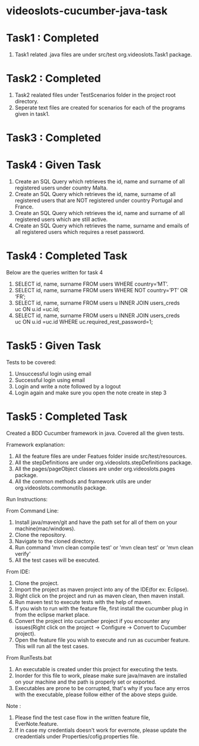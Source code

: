 # videoslots-cucumber-java-task

# Task1 : Completed

 1. Task1 related .java files are under src/test org.videoslots.Task1 package.

# Task2 : Completed

  1. Task2 realated files under TestScenarios folder in the project root directory.
  2. Seperate text files are created for scenarios for each of the programs given in task1.
     
# Task3 : Completed

# Task4 : Given Task

  1. Create an SQL Query which retrieves the id, name and surname of all registered users under country Malta.
  2. Create an SQL Query which retrieves the id, name, surname of all registered users that are NOT registered under country Portugal and France.
  3. Create an SQL Query which retrieves the id, name and surname of all registered users which are still active.
  4. Create an SQL Query which retrieves the name, surname and emails of all registered users which requires a reset password.

# Task4 : Completed Task

  Below are the queries written for task 4
  
  1. SELECT id, name, surname FROM users WHERE country=‘MT’.
  2. SELECT id, name, surname FROM users WHERE NOT country=’PT’ OR ‘FR’;
  3. SELECT id, name, surname FROM users u INNER JOIN users_creds uc ON u.id =uc.id;
  4. SELECT id, name, surname FROM users u INNER JOIN users_creds uc ON u.id =uc.id WHERE uc.required_rest_password=1;

# Task5 : Given Task

  Tests to be covered:
  1. Unsuccessful login using email
  2. Successful login using email
  3. Login and write a note followed by a logout
  4. Login again and make sure you open the note create in step 3

# Task5 : Completed Task
  Created a BDD Cucumber framework in java. Covered all the given tests.
  
  Framework explanation:
  1. All the feature files are under Featues folder inside src/test/resources.
  2. All the stepDefinitions are under org.videoslots.stepDefinitions package.
  3. All the pages/pageObject classes are under org.videoslots.pages package.
  4. All the common methods and framework utils are under org.videoslots.commonutils package.

  Run Instructions:
  
  From Command Line:
  1. Install java/maven/git and have the path set for all of them on your machine(mac/windows).
  2. Clone the repository.
  3. Navigate to the cloned directory.
  4. Run command 'mvn clean compile test' or 'mvn clean test' or  'mvn clean verify'
  5. All the test cases will be executed.

  From IDE:
  1. Clone the project.
  2. Import the project as maven project into any of the IDE(for ex: Eclipse).
  3. Right click on the project and run as maven clean, then maven install.
  4. Run maven test to execute tests with the help of maven.
  5. If you wish to run with the feature file, first install the cucumber plug in from the eclipse market place. 
  6. Convert the project into cucumber project if you encounter any issues(Right click on the project -> Configure -> Convert to Cucumber project).
  7. Open the feature file you wish to execute and run as cucumber feature. This will run all the test cases.

  From RunTests.bat
  1. An executable is created under this project for executing the tests.
  2. Inorder for this file to work, please make sure java/maven are installed on your machine and the path is properly set or exported.
  3. Executables are prone to be corrupted, that's why if you face any erros with the executable, please follow either of the above steps guide.

Note : 
  1. Please find the test case flow in the written feature file, EverNote.feature.
  2. If in case my credentials doesn't work for evernote, please update the creadentials under Properties/cofig.properties file. 
     
   
